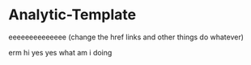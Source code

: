 # Analytic-Template
eeeeeeeeeeeeee (change the href links and other things do whatever)



erm hi yes yes what am i doing


